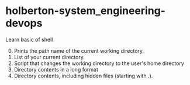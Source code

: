 # holberton-system_engineering-devops 
Learn basic of shell

0. Prints the path name of the current working directory.
1. List of your current directory.
2. Script that changes the working directory to the user's home directory
3. Directory contents in a long format
4. Directory contents, including hidden files (starting with .). 
